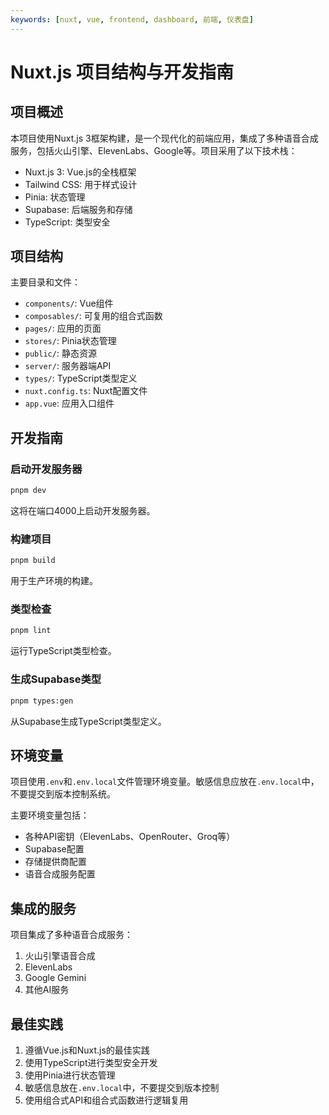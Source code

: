 ```yaml
---
keywords: [nuxt, vue, frontend, dashboard, 前端, 仪表盘]
---
```


# Nuxt.js 项目结构与开发指南

## 项目概述

本项目使用Nuxt.js 3框架构建，是一个现代化的前端应用，集成了多种语音合成服务，包括火山引擎、ElevenLabs、Google等。项目采用了以下技术栈：

- Nuxt.js 3: Vue.js的全栈框架
- Tailwind CSS: 用于样式设计
- Pinia: 状态管理
- Supabase: 后端服务和存储
- TypeScript: 类型安全

## 项目结构

主要目录和文件：

- `components/`: Vue组件
- `composables/`: 可复用的组合式函数
- `pages/`: 应用的页面
- `stores/`: Pinia状态管理
- `public/`: 静态资源
- `server/`: 服务器端API
- `types/`: TypeScript类型定义
- `nuxt.config.ts`: Nuxt配置文件
- `app.vue`: 应用入口组件

## 开发指南

### 启动开发服务器

```bash
pnpm dev
```

这将在端口4000上启动开发服务器。

### 构建项目

```bash
pnpm build
```

用于生产环境的构建。

### 类型检查

```bash
pnpm lint
```

运行TypeScript类型检查。

### 生成Supabase类型

```bash
pnpm types:gen
```

从Supabase生成TypeScript类型定义。

## 环境变量

项目使用`.env`和`.env.local`文件管理环境变量。敏感信息应放在`.env.local`中，不要提交到版本控制系统。

主要环境变量包括：

- 各种API密钥（ElevenLabs、OpenRouter、Groq等）
- Supabase配置
- 存储提供商配置
- 语音合成服务配置

## 集成的服务

项目集成了多种语音合成服务：

1. 火山引擎语音合成
2. ElevenLabs
3. Google Gemini
4. 其他AI服务

## 最佳实践

1. 遵循Vue.js和Nuxt.js的最佳实践
2. 使用TypeScript进行类型安全开发
3. 使用Pinia进行状态管理
4. 敏感信息放在`.env.local`中，不要提交到版本控制
5. 使用组合式API和组合式函数进行逻辑复用